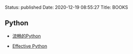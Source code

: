 Status: published
Date: 2020-12-19 08:55:27
Title: BOOKS

## Python

- [流畅的Python](https://book.douban.com/subject/27028517/)

- [Effective Python](https://book.douban.com/subject/26709315/)
